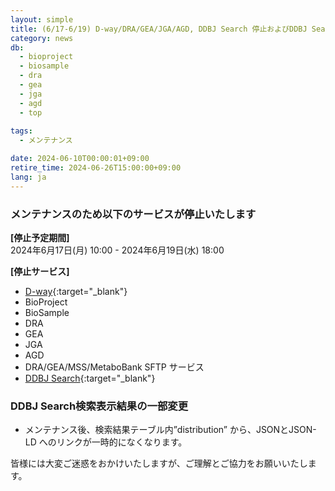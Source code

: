 ```yaml
---
layout: simple
title: (6/17-6/19) D-way/DRA/GEA/JGA/AGD, DDBJ Search 停止およびDDBJ Search表示項目の一時的な変更
category: news
db:
  - bioproject
  - biosample
  - dra
  - gea
  - jga
  - agd
  - top
  
tags:
  - メンテナンス

date: 2024-06-10T00:00:01+09:00
retire_time: 2024-06-26T15:00:00+09:00
lang: ja
---
```

   
### メンテナンスのため以下のサービスが停止いたします

**[停止予定期間]**    
2024年6月17日(月) 10:00 - 2024年6月19日(水) 18:00    

**[停止サービス]**
- [D-way](https://ddbj.nig.ac.jp/D-way){:target="_blank"}
- BioProject
- BioSample
- DRA
- GEA
- JGA
- AGD
- DRA/GEA/MSS/MetaboBank SFTP サービス 
- [DDBJ Search](https://ddbj.nig.ac.jp/search){:target="_blank"}

### DDBJ Search検索表示結果の一部変更

- メンテナンス後、検索結果テーブル内”distribution” から、JSONとJSON-LD へのリンクが一時的になくなります。

皆様には大変ご迷惑をおかけいたしますが、ご理解とご協力をお願いいたします。


